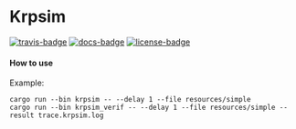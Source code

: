 # Krpsim

[![travis-badge][]][travis] [![docs-badge][]][docs] [![license-badge][]][license]

[license-badge]: https://img.shields.io/badge/license-GPL_3-green.svg?style=flat-square
[license]: https://github.com/adjivas/krpsim/blob/master/README.md#license
[docs-badge]: https://img.shields.io/badge/API-docs-blue.svg?style=flat-square
[docs]: https://adjivas.github.io/krpsim/krpsim
[travis-badge]: https://travis-ci.org/adjivas/krpsim.svg?branch=master&style=flat-square
[travis]: https://travis-ci.org/adjivas/krpsim

#### How to use
Example:
```shell
cargo run --bin krpsim -- --delay 1 --file resources/simple
cargo run --bin krpsim_verif -- --delay 1 --file resources/simple --result trace.krpsim.log
```
